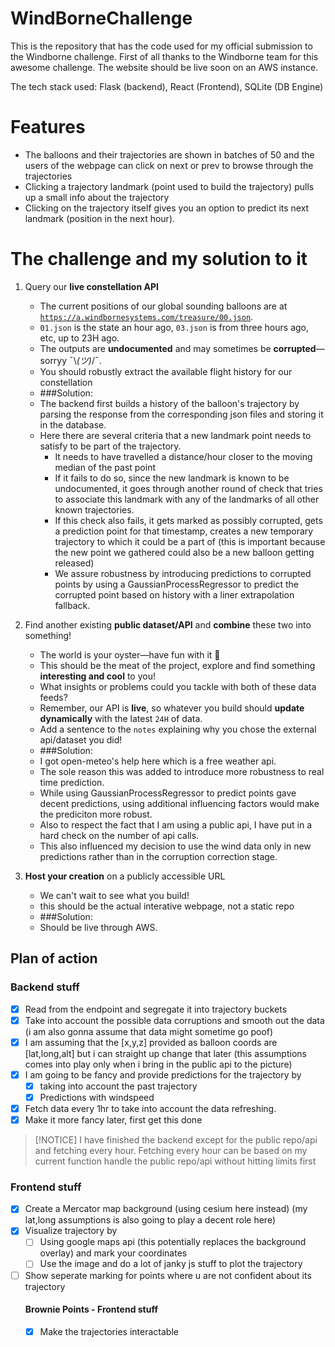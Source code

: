 # WindBorneChallenge

This is the repository that has the code used for my official submission to the Windborne challenge. First of all thanks to the Windborne team for this awesome challenge. The website should be live soon on an AWS instance.

The tech stack used: Flask (backend), React (Frontend), SQLite (DB Engine)

# Features
 - The balloons and their trajectories are shown in batches of 50 and the users of the webpage can click on next or prev to browse through the trajectories
 - Clicking a trajectory landmark (point used to build the trajectory) pulls up a small info about the trajectory
 - Clicking on the trajectory itself gives you an option to predict its next landmark (position in the next hour).

 # The challenge and my solution to it
 1. Query our **live constellation API**
    - The current positions of our global sounding balloons are at [`https://a.windbornesystems.com/treasure/00.json`](https://a.windbornesystems.com/treasure/00.json).
    - `01.json` is the state an hour ago, `03.json` is from three hours ago, etc, up to 23H ago.
    - The outputs are **undocumented** and may sometimes be **corrupted**—sorryy ¯\\_(ツ)_/¯.
    - You should robustly extract the available flight history for our constellation
    - ###Solution:
    - The backend first builds a history of the balloon's trajectory by parsing the response from the corresponding json files and storing it in the database.
    - Here there are several criteria that a new landmark point needs to satisfy to be part of the trajectory.
        - It needs to have travelled a distance/hour closer to the moving median of the past point
        - If it fails to do so, since the new landmark is known to be undocumented, it goes through another round of check that tries to associate this landmark with any of the landmarks of all other known trajectories.
        - If this check also fails, it gets marked as possibly corrupted, gets a prediction point for that timestamp, creates a new temporary trajectory to which it could be a part of (this is important because the new point we gathered could also be a new balloon getting released)
        - We assure robustness by introducing predictions to corrupted points by using a GaussianProcessRegressor to predict the corrupted point based on history with a liner extrapolation fallback. 

2. Find another existing **public dataset/API** and **combine** these two into something!
    - The world is your oyster—have fun with it 🤔
    - This should be the meat of the project, explore and find something **interesting and cool** to you!
    - What insights or problems could you tackle with both of these data feeds?
    - Remember, our API is **live**, so whatever you build should **update dynamically** with the latest `24H` of data.
    - Add a sentence to the `notes` explaining why you chose the external api/dataset you did!
    - ###Solution:
    - I got open-meteo's help here which is a free weather api. 
    - The sole reason this was added to introduce more robustness to real time prediction.
    - While using GaussianProcessRegressor to predict points gave decent predictions, using additional influencing factors would make the prediciton more robust.
    - Also to respect the fact that I am using a public api, I have put in a hard check on the number of api calls.
    - This also influenced my decision to use the wind data only in new predictions rather than in the corruption correction stage.

3. **Host your creation** on a publicly accessible URL
    - We can't wait to see what you build!
    - this should be the actual interative webpage, not a static repo
    - ###Solution:
    - Should be live through AWS.


## Plan of action
### Backend stuff
- [x] Read from the endpoint and segregate it into trajectory buckets
- [x] Take into account the possible data corruptions and smooth out the data (i am also gonna assume that data might sometime go poof)
- [x] I am assuming that the [x,y,z] provided as balloon coords are [lat,long,alt] but i can straight up change that later (this assumptions comes into play only when i bring in the public api to the picture)
- [x] I am going to be fancy and provide predictions for the trajectory by 
    - [x] taking into account the past trajectory
    - [x] Predictions with windspeed
- [x] Fetch data every 1hr to take into account the data refreshing.
- [x] Make it more fancy later, first get this done

>[!NOTICE]
> I have finished the backend except for the public repo/api and fetching every hour. 
> Fetching every hour can be based on my current function
> handle the public repo/api without hitting limits first

### Frontend stuff
- [x] Create a Mercator map background (using cesium here instead) (my lat,long assumptions is also going to play a decent role here)
- [x] Visualize trajectory by
    - [ ] Using google maps api (this potentially replaces the background overlay) and mark your coordinates
    - [ ] Use the image and do a lot of janky js stuff to plot the trajectory
- [ ] Show seperate marking for points where u are not confident about its trajectory
    #### Brownie Points - Frontend stuff
    - [x] Make the trajectories interactable






